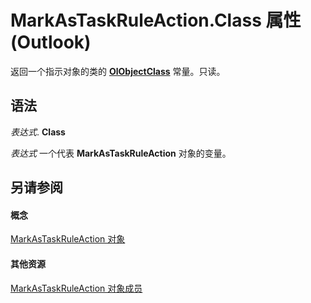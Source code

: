 
# MarkAsTaskRuleAction.Class 属性 (Outlook)

返回一个指示对象的类的  **[OlObjectClass](33d724b3-df3c-2a7f-a80f-93b66d96f588.md)** 常量。只读。


## 语法

 _表达式_. **Class**

 _表达式_ 一个代表 **MarkAsTaskRuleAction** 对象的变量。


## 另请参阅


#### 概念


[MarkAsTaskRuleAction 对象](639d9242-7387-2b25-9d0f-f7a14cf16790.md)
#### 其他资源


[MarkAsTaskRuleAction 对象成员](1ec55a3d-5e52-d56a-d5ca-4372d393b9fa.md)